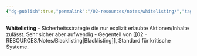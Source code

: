 ```yaml
---
{"dg-publish":true,"permalink":"/02-resources/notes/whitelisting/","tags":["filter/erlauben","sicherheit/it-sicherheit","sicherheit/strategie"],"noteIcon":"","updated":"2025-10-29T12:59:11.297+01:00"}
---
```



**Whitelisting** - Sicherheitsstrategie die nur explizit erlaubte Aktionen/Inhalte zulässt.
Sehr sicher aber aufwendig - Gegenteil von [[02 - RESOURCES/Notes/Blacklisting\|Blacklisting]], Standard für kritische Systeme.
